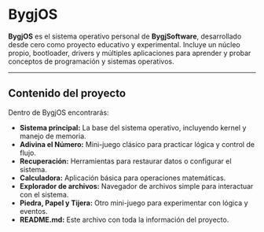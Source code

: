 # BygjOS

**BygjOS** es el sistema operativo personal de **BygjSoftware**, desarrollado desde cero como proyecto educativo y experimental. Incluye un núcleo propio, bootloader, drivers y múltiples aplicaciones para aprender y probar conceptos de programación y sistemas operativos.

---

## Contenido del proyecto

Dentro de BygjOS encontrarás:

- **Sistema principal:** La base del sistema operativo, incluyendo kernel y manejo de memoria.
- **Adivina el Número:** Mini-juego clásico para practicar lógica y control de flujo.
- **Recuperación:** Herramientas para restaurar datos o configurar el sistema.
- **Calculadora:** Aplicación básica para operaciones matemáticas.
- **Explorador de archivos:** Navegador de archivos simple para interactuar con el sistema.
- **Piedra, Papel y Tijera:** Otro mini-juego para experimentar con lógica y eventos.
- **README.md:** Este archivo con toda la información del proyecto.
